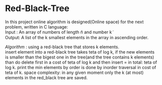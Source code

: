 # Red-Black-Tree

In this project online algorithm is designed(Online space) for the next problem, written in C language:\
   Input : An array of numbers of length ݊n and number k݇\
   Output: A list of the k smallest elements in the array in ascending order.
 
_Algorithm_ : using a red-black tree that stores k elements.\
              insert element into a red-black tree takes teta of log k, if the new elements is smaller
              than the bigest one in the tree(and the tree contains k elements) than do delete first in
              a cost of teta of log k and then insert = in total: teta of log k.
              print the min elements by order is done by inorder traversal in cost of teta of k.
              space complexity: in any given moment only the k (at most) elements in the red_black
              tree are saved.
